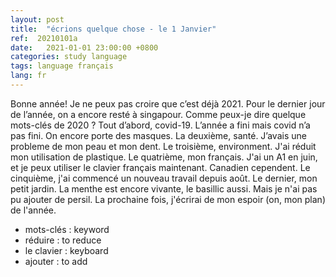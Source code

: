 ```yaml
---
layout: post
title:  "écrions quelque chose - le 1 Janvier"
ref:  20210101a
date:   2021-01-01 23:00:00 +0800
categories: study language
tags: language français
lang: fr
---
```


Bonne année! 
Je ne peux pas croire que c’est déjà 2021.
Pour le dernier jour de l’année, on a encore resté à singapour.
Comme peux-je dire quelque mots-clés de 2020 ?
Tout d’abord, covid-19. L’année a fini mais covid n’a pas fini. On encore porte des masques.
La deuxième, santé. J’avais une probleme de mon peau et mon dent.
Le troisième, environment. J'ai réduit mon utilisation de plastique. 
Le quatrième, mon français. J'ai un A1 en juin, et je peux utiliser le clavier français maintenant. Canadien cependent.
Le cinquième, j'ai commencé un nouveau travail depuis août.
Le dernier, mon petit jardin. La menthe est encore vivante, le basillic aussi. Mais je n'ai pas pu ajouter de persil.
La prochaine fois, j'écrirai de mon espoir (on, mon plan) de l'année. 

* mots-clés : keyword
* réduire : to reduce
* le clavier : keyboard
* ajouter : to add